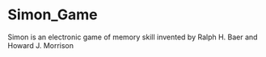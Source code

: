 # Simon_Game
Simon is an electronic game of memory skill invented by Ralph H. Baer and Howard J. Morrison
